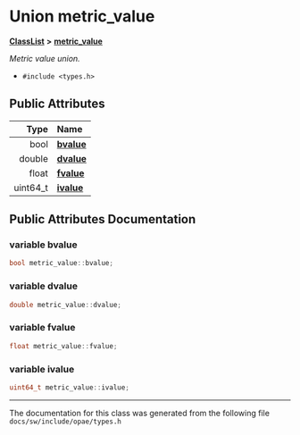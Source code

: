 
# Union metric\_value



[**ClassList**](annotated.md) **>** [**metric\_value**](unionmetric__value.md)



_Metric value union._ 

* `#include <types.h>`













## Public Attributes

| Type | Name |
| ---: | :--- |
|  bool | [**bvalue**](#variable-bvalue)  <br> |
|  double | [**dvalue**](#variable-dvalue)  <br> |
|  float | [**fvalue**](#variable-fvalue)  <br> |
|  uint64\_t | [**ivalue**](#variable-ivalue)  <br> |










## Public Attributes Documentation


### variable bvalue 

```C++
bool metric_value::bvalue;
```




### variable dvalue 

```C++
double metric_value::dvalue;
```




### variable fvalue 

```C++
float metric_value::fvalue;
```




### variable ivalue 

```C++
uint64_t metric_value::ivalue;
```




------------------------------
The documentation for this class was generated from the following file `docs/sw/include/opae/types.h`